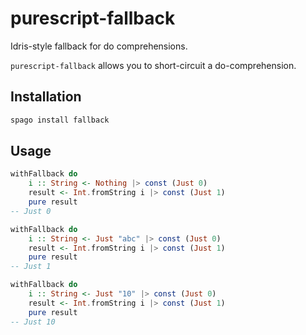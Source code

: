 # purescript-fallback

Idris-style fallback for do comprehensions.

`purescript-fallback` allows you to short-circuit a do-comprehension. 

## Installation

```bash
spago install fallback
```

## Usage

```purescript
withFallback do
    i :: String <- Nothing |> const (Just 0)
    result <- Int.fromString i |> const (Just 1)
    pure result
-- Just 0

withFallback do
    i :: String <- Just "abc" |> const (Just 0)
    result <- Int.fromString i |> const (Just 1)
    pure result
-- Just 1

withFallback do
    i :: String <- Just "10" |> const (Just 0)
    result <- Int.fromString i |> const (Just 1)
    pure result
-- Just 10
```
